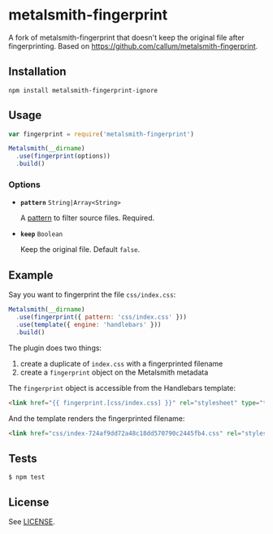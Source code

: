 # metalsmith-fingerprint

A fork of metalsmith-fingerprint that doesn't keep the original file after fingerprinting. Based on https://github.com/callum/metalsmith-fingerprint.

## Installation

```
npm install metalsmith-fingerprint-ignore
```

## Usage

```js
var fingerprint = require('metalsmith-fingerprint')

Metalsmith(__dirname)
  .use(fingerprint(options))
  .build()
```

### Options

- **`pattern`** `String|Array<String>`

    A [pattern][multimatch] to filter source files. Required.

- **`keep`** `Boolean`

    Keep the original file. Default `false`.

## Example

Say you want to fingerprint the file `css/index.css`:

```js
Metalsmith(__dirname)
  .use(fingerprint({ pattern: 'css/index.css' }))
  .use(template({ engine: 'handlebars' }))
  .build()
```

The plugin does two things:

1. create a duplicate of `index.css` with a fingerprinted filename
2. create a `fingerprint` object on the Metalsmith metadata

The `fingerprint` object is accessible from the Handlebars template:

```html
<link href="{{ fingerprint.[css/index.css] }}" rel="stylesheet" type="text/css" />
```

And the template renders the fingerprinted filename:

```html
<link href="css/index-724af9dd72a48c18dd570790c2445fb4.css" rel="stylesheet" type="text/css" />
```

## Tests

```
$ npm test
```

## License

See [LICENSE](https://github.com/superwolff/metalsmith-fingerprint-ignore/blob/master/LICENSE.md).

[fingerprint]: http://guides.rubyonrails.org/asset_pipeline.html#what-is-fingerprinting-and-why-should-i-care-questionmark
[metalsmith]: http://www.metalsmith.io/
[multimatch]: https://github.com/sindresorhus/multimatch
